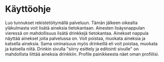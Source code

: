# Käyttöohje

Luo tunnukset rekistetöitymällä palveluun.
Tämän jälkeen oikealta yläkulmasta voit lisätä aineksia tietokantaan. Ainesten lisäysnappulan 
vieressä on mahdollisuus lisätä drinkkejä tietokantaa. Ainekset nappula näyttää ainekset joita palvelussa on. Voit poistaa, muokata aineksia ja katsella aineksia. Sama ominaisuus myös drinkeillä eli voit poistaa, muokata ja katsella niitä. Drinkin sivulla "siirry esittely ja editointi sivulle" on mahdollista liittää aineksia drinkkiin. Profile painikkeesta näet oman profiilisi.
